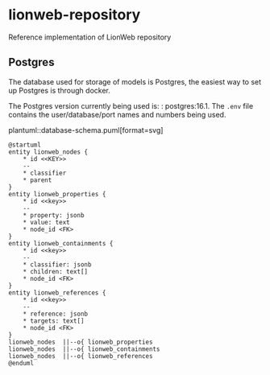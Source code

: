 # lionweb-repository
Reference implementation of LionWeb repository

## Postgres
The database used for storage of models is Postgres, 
the easiest way to set up Postgres is through docker.

The Postgres version currently being used is: : postgres:16.1.
The `.env` file contains the user/database/port names and numbers being used.

plantuml::database-schema.puml[format=svg]

```plantuml 
@startuml
entity lionweb_nodes {
    * id <<KEY>>
    --
    * classifier
    * parent
}
entity lionweb_properties {
    * id <<key>>
    --
    * property: jsonb
    * value: text
    * node_id <FK>
}
entity lionweb_containments {
    * id <<key>>
    --
    * classifier: jsonb
    * children: text[]
    * node_id <FK>
}
entity lionweb_references {
    * id <<key>>
    --
    * reference: jsonb
    * targets: text[]
    * node_id <FK>
}
lionweb_nodes  ||--o{ lionweb_properties
lionweb_nodes  ||--o{ lionweb_containments
lionweb_nodes  ||--o{ lionweb_references
@enduml
```

## 

